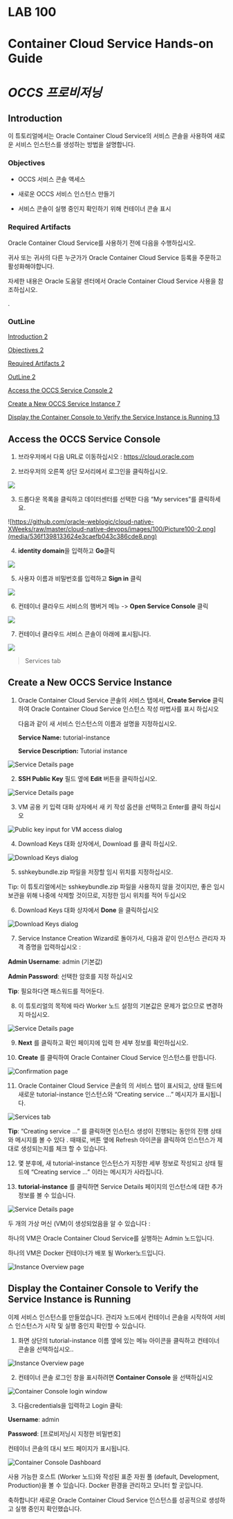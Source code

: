 LAB 100
============================

Container Cloud Service Hands-on Guide
======================================

*OCCS 프로비저닝*
=================

Introduction 
-------------

이 튜토리얼에서는 Oracle Container Cloud Service의 서비스 콘솔을 사용하여 새로운
서비스 인스턴스를 생성하는 방법을 설명합니다.

### Objectives

-   OCCS 서비스 콘솔 액세스

-   새로운 OCCS 서비스 인스턴스 만들기

-   서비스 콘솔이 실행 중인지 확인하기 위해 컨테이너 콘솔 표시

### Required Artifacts 

Oracle Container Cloud Service를 사용하기 전에 다음을 수행하십시오.

귀사 또는 귀사의 다른 누군가가 Oracle Container Cloud Service 등록을 주문하고
활성화해야합니다.

자세한 내용은 Oracle 도움말 센터에서 Oracle Container Cloud Service 사용을
참조하십시오.

.

### OutLine

[Introduction 2](#introduction)

[Objectives 2](#objectives)

[Required Artifacts 2](#required-artifacts)

[OutLine 2](#outline)

[Access the OCCS Service Console 2](#access-the-occs-service-console)

[Create a New OCCS Service Instance 7](#create-a-new-occs-service-instance)

[Display the Container Console to Verify the Service Instance is Running
13](#display-the-container-console-to-verify-the-service-instance-is-running)

Access the OCCS Service Console
-------------------------------

1.  브라우저에서 다음 URL로 이동하십시오 : <https://cloud.oracle.com>

2.  브라우저의 오른쪽 상단 모서리에서 로그인을 클릭하십시오.

![](media/541682f1585524342fe069ec28c9f5cc.png)

3.  드롭다운 목록을 클릭하고 데이터센터를 선택한 다음 “My services”를
    클릭하세요.

![https://github.com/oracle-weblogic/cloud-native-XWeeks/raw/master/cloud-native-devops/images/100/Picture100-2.png](media/536f1398133624e3caefb043c386cde8.png)

4.  **identity domain**을 입력하고 **Go**클릭

![](media/0bc88040dd041edeb92cb34b3a77ea55.png)

5.  사용자 이름과 비밀번호를 입력하고 **Sign in** 클릭

![](media/f7e20b503fec7deb6046c8c6bf69277d.png)

6.  컨테이너 클라우드 서비스의 햄버거 메뉴 -\> **Open Service Console** 클릭

![](media/image6.png)

7.  컨테이너 클라우드 서비스 콘솔이 아래에 표시됩니다.

![](media/image7.png)

>   Services tab

Create a New OCCS Service Instance
----------------------------------

1.  Oracle Container Cloud Service 콘솔의 서비스 탭에서, **Create Service**
    클릭하여 Oracle Container Cloud Service 인스턴스 작성 마법사를 표시 하십시오

    다음과 같이 새 서비스 인스턴스의 이름과 설명을 지정하십시오.

    **Service Name:** tutorial-instance

    **Service Description:** Tutorial instance

![Service Details page](media/aa562bf96ffab774676bcdb109609a02.png)

2.  **SSH Public Key** 필드 옆에 **Edit** 버튼을 클릭하십시오.

![Service Details page](media/245ab901e834f51e0c8ba6831785b5ca.png)

3.  VM 공용 키 입력 대화 상자에서 새 키 작성 옵션을 선택하고 Enter를 클릭
    하십시오

![Public key input for VM access dialog](media/57ae65a441d2a7a23ee193149819db81.png)

4.  Download Keys 대화 상자에서, Download 를 클릭 하십시오.

![Download Keys dialog](media/fcaeb24d46bae0558af190a9d257746b.png)

5.  sshkeybundle.zip 파일을 저장할 임시 위치를 지정하십시오.

Tip: 이 튜토리얼에서는 sshkeybundle.zip 파일을 사용하지 않을 것이지만, 좋은 임시
보관을 위해 나중에 삭제할 것이므로, 지정한 임시 위치를 적어 두십시오

6.  Download Keys 대화 상자에서 **Done** 을 클릭하십시오

![Download Keys dialog](media/d15216f3321efeaab4b4faf37d55e6d1.png)

7.  Service Instance Creation Wizard로 돌아가서, 다음과 같이 인스턴스 관리자
    자격 증명을 입력하십시오 :

**Admin Username**: admin (기본값)

**Admin Password**: 선택한 암호를 지정 하십시오

**Tip**: 필요하다면 패스워드를 적어둔다.

8.  이 튜토리얼의 목적에 따라 Worker 노드 설정의 기본값은 문제가 없으므로
    변경하지 마십시오.

![Service Details page](media/7d1d618f9ec6b3f101d48a929115c4fc.png)

9.  **Next** 를 클릭하고 확인 페이지에 입력 한 세부 정보를 확인하십시오.

10.  **Create** 를 클릭하여 Oracle Container Cloud Service 인스턴스를 만듭니다.

![Confirmation page](media/d3bff2722c435790efb65c5325292568.png)

11.  Oracle Container Cloud Service 콘솔의 의 서비스 탭이 표시되고, 상태 필드에
    새로운 tutorial-instance 인스턴스와 “Creating service ...” 메시지가
    표시됩니다.

![Services tab](media/fbcbe5df126dbaf19cab197402de3480.png)

**Tip**: “Creating service ...” 를 클릭하면 인스턴스 생성이 진행되는 동안의 진행
상태와 메시지를 볼 수 있다 . 때때로, 버튼 옆에 Refresh 아이콘을 클릭하여
인스턴스가 제대로 생성되는지를 체크 할 수 있습니다.

12.  몇 분후에, 새 tutorial-instance 인스턴스가 지정한 세부 정보로 작성되고 상태
    필드에 “Creating service ...” 이라는 메시지가 사라집니다.

13.  **tutorial-instance** 를 클릭하면 Service Details 페이지의 인스턴스에 대한
    추가 정보를 볼 수 있습니다.

![Service Details page](media/06320f71221a9bc67738ebaa7c09eec5.png)

두 개의 가상 머신 (VM)이 생성되었음을 알 수 있습니다 :

하나의 VM은 Oracle Container Cloud Service를 실행하는 Admin 노드입니다.

하나의 VM은 Docker 컨테이너가 배포 될 Worker노드입니다.

![Instance Overview page](media/994f6ee6dec42fb50ef54cec50dd3d47.png)

Display the Container Console to Verify the Service Instance is Running
-----------------------------------------------------------------------

이제 서비스 인스턴스를 만들었습니다. 관리자 노드에서 컨테이너 콘솔을 시작하여
서비스 인스턴스가 시작 및 실행 중인지 확인할 수 있습니다.

1.  화면 상단의 tutorial-instance 이름 옆에 있는 메뉴 아이콘을 클릭하고 컨테이너
    콘솔을 선택하십시오..

![Instance Overview page](media/8252513429004613da8d0eadac9f8806.png)

2.  컨테이너 콘솔 로그인 창을 표시하려면 **Container Console** 을 선택하십시오

![Container Console login window](media/38cabe5f946b489d96d739a2ede9acc3.png)

3.  다음credentials을 입력하고 Login 클릭:

**Username**: admin

**Password**: [프로비저닝시 지정한 비밀번호]

컨테이너 콘솔의 대시 보드 페이지가 표시됩니다.

![Container Console Dashboard](media/ca3abb0093e8c5b5d5c0847f7cd28733.png)

사용 가능한 호스트 (Worker 노드)와 작성된 표준 자원 풀 (default, Development,
Production)을 볼 수 있습니다. Docker 환경을 관리하고 모니터 할 곳입니다.

축하합니다! 새로운 Oracle Container Cloud Service 인스턴스를 성공적으로 생성하고
실행 중인지 확인했습니다.
